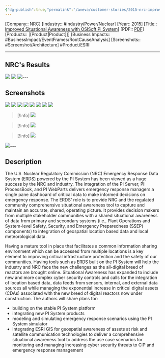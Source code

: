 ```yaml
---
{"dg-publish":true,"permalink":"/aveva/customer-stories/2015-nrc-improved-situational-awareness-with-osi-soft-pi-system/"}
---
```


[Company:: NRC]
[Industry:: #Industry/Power/Nuclear]
[Year:: 2015]
[Title:: [Improved Situational Awareness with OSISoft PI System](https://resources.osisoft.com/presentations/u-s--nuclear-regulatory-commission--nrcx-%E2%80%93-improved-situational-awareness-with-osisoft-pi-system/)]
[PDF:: [PDF](https://cdn.osisoft.com/corp/en/media/presentations/2015/UsersConference2015/PDF/UsersConference2015_USNuclearRegulatoryCommissionNRC_SageMattMcDonald_USNuclearRegulatoryCommissionNRCImprovedSituationalAwarenesswithOSISoftPISystem.pdf)]
[Products:: [[Product\|Product]]]
[Business Impacts:: #BusinessImpact/EventFrames/RootCauseAnalysis]
[Screenshots:: #Screenshot/Architecture]
 #Product/ESRI 

---
## NRC's Results
![](https://i.imgur.com/9jYDawi.png)
![](https://i.imgur.com/7q21iaV.png)
![](https://i.imgur.com/SF90BDl.png)---
## Screenshots
![](https://i.imgur.com/cdn36qE.png)
![](https://i.imgur.com/8yDtJFA.png)
![](https://i.imgur.com/B66C70e.png)
![](https://i.imgur.com/4fTeMNN.png)
![](https://i.imgur.com/cPX99JO.png)
![](https://i.imgur.com/JEopkvh.png)
![](https://i.imgur.com/Wiwqnas.png)
![](https://i.imgur.com/vhBBH4s.png)

> [!Info] 
> ![](https://i.imgur.com/3U2kueU.png)

> [!Info] 
> ![](https://i.imgur.com/p4uOPEA.png)


> [!Info] 
> ![](https://i.imgur.com/NiC0FE1.png)

![](https://i.imgur.com/9ugfvtg.png)---
## Description
The U.S. Nuclear Regulatory Commission (NRC) Emergency Response Data System (ERDS) powered by the PI System has been viewed as a huge success by the NRC and industry. The integration of the PI Server, PI ProcessBook, and PI WebParts delivers emergency response managers a single pane dashboard of critical data to make informed decisions on emergency response. The ERDS' role is to provide NRC and the regulated community comprehensive situational awareness tool to capture and maintain an accurate, shared, operating picture. It provides decision makers from multiple stakeholder communities with a shared situational awareness of data from primary and secondary systems (i.e., Plant Operations and System-level Safety, Security, and Emergency Preparedness (SSEP) components) to integration of geospatial location based data and local meteorological data.

Having a mature tool in place that facilitates a common information sharing environment which can be accessed from multiple locations is a key element to improving critical infrastructure protection and the safety of our communities. Having tools such as ERDS built on the PI System will help the industry and NRC face the new challenges as the all-digital breed of reactors are brought online. Situational Awareness has expanded to include new and more complex cyber security controls and calls for the integration of location based data, data feeds from sensors, internal, and external data sources all while managing the exponential increase in critical digital assets (CDAs) associated with the new breed of digital reactors now under construction. The authors will share plans for:

- building on the stable PI System platform
- integrating new PI System products
- modeling and simulating emergency response scenarios using the PI System simulator
- integrating ESRI GIS for geospatial awareness of assets at risk and satellite communication technologies to deliver a comprehensive situational awareness tool to address the use case scenarios for monitoring and managing increasing cyber security threats to CIP and emergency response management